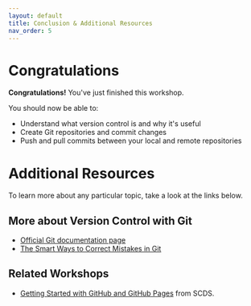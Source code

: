 ```yaml
---
layout: default
title: Conclusion & Additional Resources
nav_order: 5
---
```

<!-- 
This page will go over the conclusion and additional resources for the workshop.
Add, edit, or remove any content below for the workshop in question.
-->

# Congratulations 

<!-- Edit this line to mention your workshop name -->
**Congratulations!** You've just finished this workshop.

<!-- Recap your learning objectives from the introductory. -->
You should now be able to:
- Understand what version control is and why it's useful
- Create Git repositories and commit changes
- Push and pull commits between your local and remote repositories

<!-- This is where you can add additional resources for your readers. -->
# Additional Resources
To learn more about any particular topic, take a look at the links below.

## More about Version Control with Git
- [Official Git documentation page](https://git-scm.com/book/en/v2/)
- [The Smart Ways to Correct Mistakes in Git](https://css-tricks.com/the-smart-ways-to-correct-mistakes-in-git/)

## Related Workshops
- [Getting Started with GitHub and GitHub Pages](https://scds.github.io/github-pages/) from SCDS.